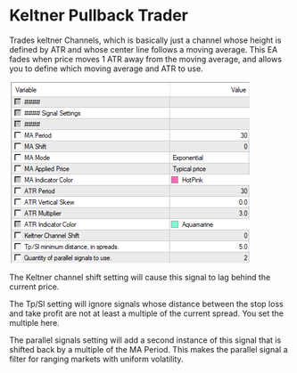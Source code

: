 # Keltner Pullback Trader

Trades keltner Channels, which is basically just a channel whose height is defined by ATR and whose center line follows a moving average. This EA fades when price moves 1 ATR away from the moving average, and allows you to define which moving average and ATR to use.

![Screenshot of settings](README%20images/Keltner%20Pullback%20Trader%20Settings.png)

The Keltner channel shift setting will cause this signal to lag behind the current price.

The Tp/Sl setting will ignore signals whose distance between the stop loss and take profit are not at least a multiple of the current spread. You set the multiple here.

The parallel signals setting will add a second instance of this signal that is shifted back by a multiple of the MA Period. This makes the parallel signal a filter for ranging markets with uniform volatility.